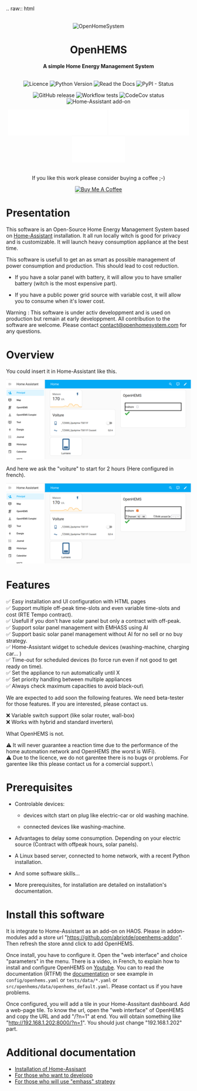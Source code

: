 
.. raw:: html
  <div align="center">
    <br>
    <img alt="OpenHomeSystem" src="https://openhomesystem.com/wp-content/uploads/2024/10/cropped-logo_openhomesystem_100.png">
    <h1>OpenHEMS</h1>
    <strong>A simple Home Energy Management System</strong>
  </div>
  <br>
  <p align="center">
    <a style="text-decoration:none" href="https://github.com/abriotde/openhems-sample/blob/main/LICENSE">
      <img alt="Licence" src="https://img.shields.io/github/license/abriotde/openhems-sample">
    </a>
    <a style="text-decoration:none" href="https://pypi.org/project/openhems-sample/">
      <img alt="Python Version" src="https://img.shields.io/pypi/pyversions/openhems">
    </a>
    <a style="text-decoration:none" href="https://openhems.readthedocs.io/en/latest/">
      <img alt="Read the Docs" src="https://img.shields.io/readthedocs/openhems">
    </a>
    <a style="text-decoration:none" href="https://pypi.org/project/openhems/">
      <img alt="PyPI - Status" src="https://img.shields.io/pypi/status/openhems">
    </a>
  </p>
  <p align="center">
    <a style="text-decoration:none" href="https://github.com/abriotde/openhems-sample/releases">
      <img alt="GitHub release" src="https://img.shields.io/github/v/release/abriotde/openhems-sample">
    </a>
    <a style="text-decoration:none" href="https://github.com/abriotde/openhems-sample/actions">
      <img alt="Workflow tests" src="https://img.shields.io/github/actions/workflow/status/abriotde/openhems-sample/codecov.yml?branch=main">
    </a>
    <a hstyle="text-decoration:none" ref="https://codecov.io/github/abriotde/openhems-sample" >
      <img alt="CodeCov status" src="https://codecov.io/github/abriotde/openhems-sample/branch/main/graph/badge.svg?token=4Y5ANTFLW7"/>
    </a>
    <a style="text-decoration:none" href="https://github.com/abriotde/openhems-addon">
       <img src="https://img.shields.io/github/v/release/abriotde/openhems-addon" alt="Home-Assistant add-on">
    </a>
  </p>
  <div align="center">
    <a style="text-decoration:none" href="https://openhems.readthedocs.io/en/latest/">
        <img src="https://raw.githubusercontent.com/abriotde/openhems-sample/main/docs/images/Documentation_button.svg" alt="Documentation">
    </a>
    <a style="text-decoration:none" href="https://github.com/abriotde/openhems-sample/discussions">
        <img src="https://raw.githubusercontent.com/abriotde/openhems-sample/main/docs/images/Community_button.svg" alt="Community">
    </a>
    <a style="text-decoration:none" href="https://github.com/abriotde/openhems-sample/issues">
        <img src="https://raw.githubusercontent.com/abriotde/openhems-sample/main/docs/images/Issues_button.svg" alt="Issues">
    </a>
  </div>
  <br>
  <p align="center">
  If you like this work please consider buying a coffee ;-) 
  </p>
  <p align="center">
    <a href="https://buymeacoffee.com/openhomesystem" target="_blank">
      <img src="https://www.buymeacoffee.com/assets/img/custom_images/orange_img.png" alt="Buy Me A Coffee" style="height: 41px !important;width: 174px !important;box-shadow: 0px 3px 2px 0px rgba(190, 190, 190, 0.5) !important;-webkit-box-shadow: 0px 3px 2px 0px rgba(190, 190, 190, 0.5) !important;" >
    </a>
  </p>


Presentation
============

This software is an Open-Source Home Energy Management System based on [Home-Assistant](https://www.home-assistant.io/) installation. It all run locally witch is good for privacy and is customizable. It will launch heavy consumption appliance at the best time.

This software is usefull to get an as smart as possible management of power consumption and production. This should lead to cost reduction. 

* If you have a solar panel with battery, it will allow you to have smaller battery (witch is the most expensive part).

* If you have a public power grid source with variable cost, it will allow you to consume when it's lower cost.

Warning : This software is under activ developpment and is used on production but remain at early developpment.
All contribution to the software are welcome. Please contact contact@openhomesystem.com for any questions.


Overview
========

You could insert it in Home-Assistant like this.

![Screenshot](docs/images/dashboard_openhems.png)

And here we ask the "voiture" to start for 2 hours (Here configured in french).

![Screenshot configured](docs/images/dashboard_openhems_filled.png)


Features
========

:white_check_mark: Easy installation and UI configuration with HTML pages\
:white_check_mark: Support multiple off-peak time-slots and even variable time-slots and cost (RTE Tempo contract).\
:white_check_mark: Usefull if you don't have solar panel but only a contract with off-peak.\
:white_check_mark: Support solar panel management with EMHASS using AI\
:white_check_mark: Support basic solar panel management without AI for no sell or no buy strategy.\
:white_check_mark: Home-Assistant widget to schedule devices (washing-machine, charging car... )\
:white_check_mark: Time-out for scheduled devices (to force run even if not good to get ready on time).\
:white_check_mark: Set the appliance to run automatically until X\
:white_check_mark: Set priority handling between multiple appliances\
:white_check_mark: Always check maximum capacities to avoid black-out\

We are expected to add soon the following features. We need beta-tester for those features. If you are interested, please contact us.

:x: Variable switch support (like solar router, wall-box)\
:x: Works with hybrid and standard inverters\

What OpenHEMS is not.

:warning: It will never guarantee a reaction time due to the performance of the home automation network and OpenHEMS (the worst is WiFi).\
:warning: Due to the licence, we do not garentee there is no bugs or problems. For garentee like this please contact us for a comercial support.\

Prerequisites
=============

* Controlable devices:

  * devices witch start on plug like electric-car or old washing machine.

  * connected devices like washing-machine.

* Advantages to delay some consumption. Depending on your electric source (Contract with offpeak hours, solar panels).

* A Linux based server, connected to home network, with a recent Python installation.

* And some software skills...

* More prerequisites, for installation are detailed on installation's documentation.

Install this software
=====================

It is integrate to Home-Assistant as an add-on on HAOS. Please in addon-modules add a store url "https://github.com/abriotde/openhems-addon". Then refresh the store annd click to add OpenHEMS.

Once install, you have to configure it. Open the "web interface" and choice "parameters" in the menu. There is a video, in French, to explain how to install and configure OpenHEMS on [Youtube](https://www.youtube.com/watch?v=1rb9n-XyTsM). You can to read the documentation (RTFM) the [documentation](https://openhems.readthedocs.io/en/latest/installation.html) or see example in `config/openhems.yaml` or `tests/data/*.yaml` or `src/openhems/data/openhems_default.yaml`. Please contact us if you have problems.

Once configured, you will add a tile in your Home-Asssitant dashboard. Add a web-page tile. To know the url, open the "web interface" of OpenHEMS and copy the URL and add "/?n=1" at end. You will obtain something like "http://192.168.1.202:8000/?n=1". You should just change "192.168.1.202" part.

Additional documentation
========================

- [Installation of Home-Assisant](https://www.home-assistant.io/installation/linux)
- [For those who want to developp](https://developers.home-assistant.io/docs/development_environment)
- [For those who will use "emhass" strategy](https://emhass.readthedocs.io/en/latest/)
